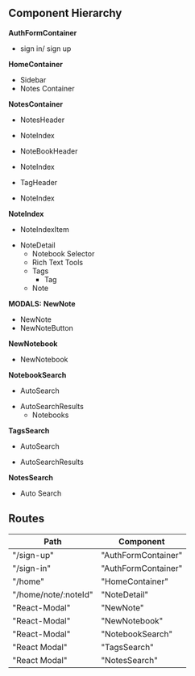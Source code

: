 ## Component Hierarchy

**AuthFormContainer**
 - sign in/ sign up

**HomeContainer**
 - Sidebar
 - Notes Container

**NotesContainer**
 - NotesHeader
  * NoteIndex
 - NoteBookHeader
  * NoteIndex
 - TagHeader
  * NoteIndex

**NoteIndex**
 - NoteIndexItem
  + NoteDetail
    * Notebook Selector
    + Rich Text Tools
    - Tags
      - Tag
    * Note

**MODALS:**
**NewNote**
 - NewNote
  - NewNoteButton

**NewNotebook**
 - NewNotebook

**NotebookSearch**
  + AutoSearch
  * AutoSearchResults
    * Notebooks

**TagsSearch**
 + AutoSearch
 * AutoSearchResults

**NotesSearch**
  - Auto Search


## Routes

|Path   | Component   |
|-------|-------------|
| "/sign-up" | "AuthFormContainer" |
| "/sign-in" | "AuthFormContainer" |
| "/home" | "HomeContainer" |
| "/home/note/:noteId" | "NoteDetail" |
| "React-Modal" | "NewNote" |
| "React-Modal" | "NewNotebook" |
| "React-Modal" | "NotebookSearch" |
| "React Modal" | "TagsSearch" |
| "React Modal" | "NotesSearch" |
